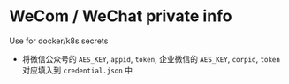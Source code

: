 # WeCom / WeChat private info

Use for docker/k8s secrets

- 将微信公众号的 `AES_KEY`, `appid`, `token`, 企业微信的 `AES_KEY`, `corpid`, `token` 对应填入到 `credential.json` 中
